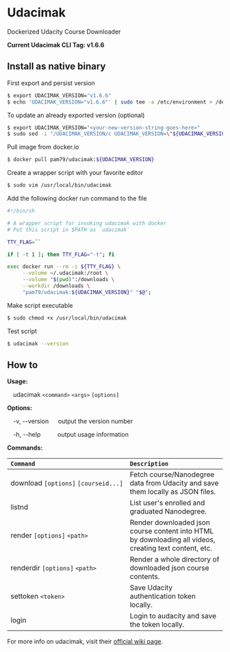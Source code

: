 # Udacimak
Dockerized Udacity Course Downloader

**Current Udacimak CLI Tag: v1.6.6**

## Install as native binary

First export and persist version
```sh
$ export UDACIMAK_VERSION="v1.6.6"
$ echo 'UDACIMAK_VERSION="v1.6.6"' | sudo tee -a /etc/environment > /dev/null
```

To update an already exported version (optional)
```sh
$ export UDACIMAK_VERSION="<your-new-version-string-goes-here>"
$ sudo sed -i "/UDACIMAK_VERSION/c UDACIMAK_VERSION=\"${UDACIMAK_VERSION}\"" /etc/environment
```

Pull image from docker.io
```sh
$ docker pull pam79/udacimak:${UDACIMAK_VERSION}
```

Create a wrapper script with your favorite editor
```sh
$ sudo vim /usr/local/bin/udacimak
```

Add the following docker run command to the file
```sh
#!/bin/sh

# A wrapper script for invoking udacimak with docker
# Put this script in $PATH as `udacimak`

TTY_FLAG=``

if [ -t 1 ]; then TTY_FLAG="-t"; fi

exec docker run --rm -i ${TTY_FLAG} \
     --volume ~/.udacimak:/root \
     --volume "$(pwd)":/downloads \
     --workdir /downloads \
     "pam79/udacimak:${UDACIMAK_VERSION}" "$@";
```

Make script executable
```sh
$ sudo chmod +x /usr/local/bin/udacimak
```

Test script
```sh
$ udacimak --version
```

## How to

**Usage:**

&emsp;udacimak  `<command>` `<args>` `[options]`


**Options:**

&emsp;-v, --version &emsp; output the version number

&emsp;-h, --help &emsp;&emsp;&nbsp; output usage information


**Commands:**

|`Command`    | `Description`   |
|:---         |:---             |
| download&nbsp;`[options]`&nbsp;`[courseid...]` | Fetch course/Nanodegree data from Udacity and save them locally as JSON files. |
| listnd | List user's enrolled and graduated Nanodegree. |
| render `[options]` `<path>` | Render downloaded json course content into HTML by downloading all videos, creating text content, etc. |
| renderdir `[options]` `<path>` | Render a whole directory of downloaded json course contents. |
| settoken `<token>` | Save Udacity authentication token locally. |
| login | Login to audacity and save the token locally. |

For more info on udacimak, visit their [official wiki page](https://github.com/udacimak/udacimak/wiki).
